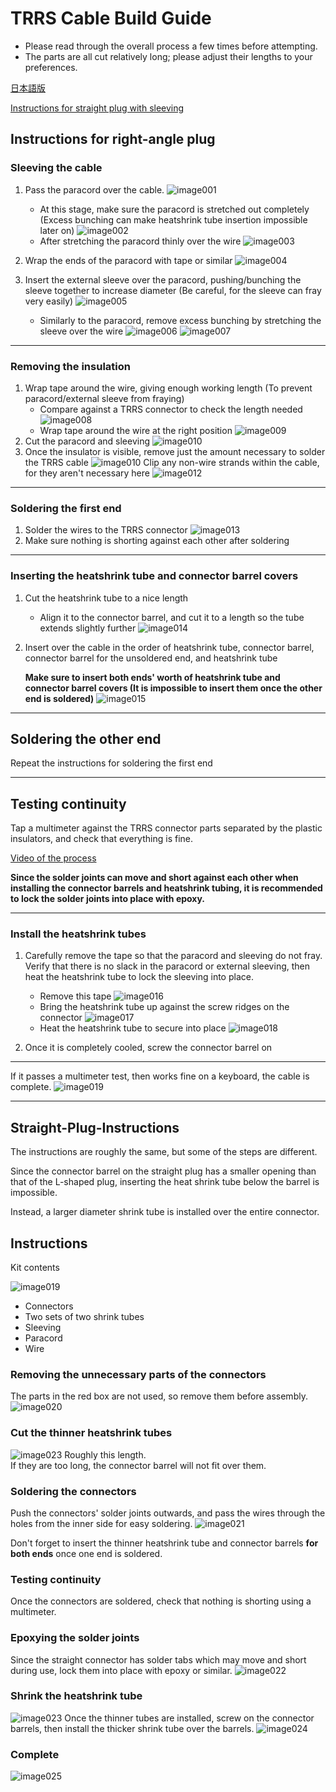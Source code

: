 # TRRS Cable Build Guide

* Please read through the overall process a few times before attempting.
* The parts are all cut relatively long; please adjust their lengths to your preferences.

[日本語版](README.md)

[Instructions for straight plug with sleeving](#Straight-Plug-Instructions)

## Instructions for right-angle plug

### Sleeving the cable

1. Pass the paracord over the cable.
  ![image001](img/image001.jpg)
    * At this stage, make sure the paracord is stretched out completely (Excess bunching can make heatshrink tube insertion impossible later on)
    ![image002](img/image002.jpg)
    * After stretching the paracord thinly over the wire
    ![image003](img/image003.jpg)
2. Wrap the ends of the paracord with tape or similar
  ![image004](img/image004.jpg)
3. Insert the external sleeve over the paracord, pushing/bunching the sleeve together to increase diameter (Be careful, for the sleeve can fray very easily)
  ![image005](img/image005.jpg)

    * Similarly to the paracord, remove excess bunching by stretching the sleeve over the wire
    ![image006](img/image006.jpg)
    ![image007](img/image007.jpg)

--------

### Removing the insulation

1. Wrap tape around the wire, giving enough working length (To prevent paracord/external sleeve from fraying)
    * Compare against a TRRS connector to check the length needed
    ![image008](img/image008.jpg)
    * Wrap tape around the wire at the right position
    ![image009](img/image009.jpg)
2. Cut the paracord and sleeving
    ![image010](img/image010.jpg)
3. Once the insulator is visible, remove just the amount necessary to solder the TRRS cable
    ![image010](img/image011.jpg)
    Clip any non-wire strands within the cable, for they aren't necessary here
    ![image012](img/image012.jpg)

--------

### Soldering the first end

1. Solder the wires to the TRRS connector
    ![image013](img/image013.jpg)
2. Make sure nothing is shorting against each other after soldering

--------

### Inserting the heatshrink tube and connector barrel covers

1. Cut the heatshrink tube to a nice length
    * Align it to the connector barrel, and cut it to a length so the tube extends slightly further
    ![image014](img/image014.jpg)
2. Insert over the cable in the order of heatshrink tube, connector barrel, connector barrel for the unsoldered end, and heatshrink tube

    **Make sure to insert both ends' worth of heatshrink tube and connector barrel covers (It is impossible to insert them once the other end is soldered)**
    ![image015](img/image015.jpg)

--------

## Soldering the other end

Repeat the instructions for soldering the first end

--------

## Testing continuity

Tap a multimeter against the TRRS connector parts separated by the plastic insulators, and check that everything is fine.

[Video of the process](https://twitter.com/nillpo/status/1056187819859701760)

**Since the solder joints can move and short against each other when installing the connector barrels and heatshrink tubing, it is recommended to lock the solder joints into place with epoxy.**

--------

### Install the heatshrink tubes

1. Carefully remove the tape so that the paracord and sleeving do not fray. Verify that there is no slack in the paracord or external sleeving, then heat the heatshrink tube to lock the sleeving into place.
    * Remove this tape
    ![image016](img/image016.jpg)
    * Bring the heatshrink tube up against the screw ridges on the connector
    ![image017](img/image017.jpg)
    * Heat the heatshrink tube to secure into place
    ![image018](img/image018.jpg)

2. Once it is completely cooled, screw the connector barrel on

--------

If it passes a multimeter test, then works fine on a keyboard, the cable is complete.
![image019](img/image019.jpg)

---------------

## Straight-Plug-Instructions

The instructions are roughly the same, but some of the steps are different.

Since the connector barrel on the straight plug has a smaller opening than that of the L-shaped plug, inserting the heat shrink tube below the barrel is impossible.

Instead, a larger diameter shrink tube is installed over the entire connector.

## Instructions

Kit contents

![image019](./img/straight/image001.jpg)

* Connectors
* Two sets of two shrink tubes
* Sleeving
* Paracord
* Wire

### Removing the unnecessary parts of the connectors

The parts in the red box are not used, so remove them before assembly.
![image020](./img/straight/image002.jpg)

### Cut the thinner heatshrink tubes

![image023](./img/straight/image008.jpg)
Roughly this length.  
If they are too long, the connector barrel will not fit over them.

### Soldering the connectors

Push the connectors' solder joints outwards, and pass the wires through the holes from the inner side for easy soldering.
![image021](./img/straight/image003.jpg)

Don't forget to insert the thinner heatshrink tube and connector barrels **for both ends** once one end is soldered.

### Testing continuity

Once the connectors are soldered, check that nothing is shorting using a multimeter.

### Epoxying the solder joints

Since the straight connector has solder tabs which may move and short during use, lock them into place with epoxy or similar.
![image022](./img/straight/image004.jpg)

### Shrink the heatshrink tube

![image023](./img/straight/image005.jpg)
Once the thinner tubes are installed, screw on the connector barrels, then install the thicker shrink tube over the barrels.
![image024](./img/straight/image006.jpg)

### Complete

![image025](./img/straight/image007.jpg)
